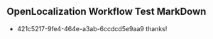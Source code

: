 ## OpenLocalization Workflow Test MarkDown
* 421c5217-9fe4-464e-a3ab-6ccdcd5e9aa9 
thanks!<!--HONumber=Mar16_HO4-->
